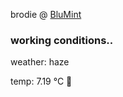 brodie @ [BluMint](https://www.linkedin.com/company/blumint-io/)

<!--weather_start-->
### working conditions..

weather: haze 

temp: 7.19 °C 🧥

<!--weather_end-->

